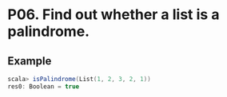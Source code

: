 P06. Find out whether a list is a palindrome.
============================================

## Example

``` scala
scala> isPalindrome(List(1, 2, 3, 2, 1))
res0: Boolean = true
```
